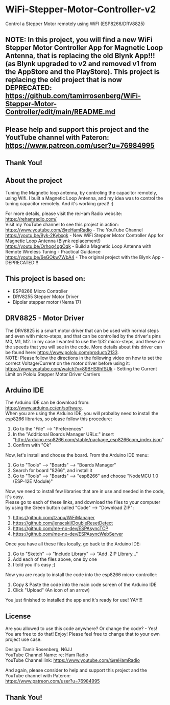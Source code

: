 # WiFi-Stepper-Motor-Controller-v2
Control a Stepper Motor remotely using WiFI (ESP8266/DRV8825)

## NOTE: In this project, you will find a new WiFi Stepper Motor Controller App for Magnetic Loop Antenna, that is replacing the old Blynk App!!! (as Blynk upgraded to v2 and removed v1 from the AppStore and the PlayStore). This project is replacing the old project that is now DEPRECATED: https://github.com/tamirrosenberg/WiFi-Stepper-Motor-Controller/edit/main/README.md

## Please help and support this project and the YoutTube channel with Pateron: https://www.patreon.com/user?u=76984995
## Thank You!

About the project
-----------------
Tuning the Magnetic loop antenna, by controling the capacitor remotely, using Wifi. 
I built a Magnetic Loop Antenna, and my idea was to control the tuning capacitor remotely.
And it's working great! :)

For more details, please visit the re:Ham Radio website: https://rehamradio.com/  
Visit my YouTube channel to see this project in action:  
https://www.youtube.com/@reHamRadio - The YouTube Channel  
https://youtu.be/9yk-2Kybxgk - New WiFi Stepper Motor Controller App for Magnetic Loop Antenna (Blynk replacement!)  
https://youtu.be/Orhog4gqOqk - Build a Magnetic Loop Antenna with Remote Wireless Tuning - Practical Guidance  
https://youtu.be/6eGOkw7WbA4 - The original project with the Blynk App - DEPRECATED!!!


This project is based on:
-------------------------
* ESP8266 Micro Controller
* DRV8255 Stepper Motor Driver
* Bipolar stepper motor (Nema 17)
  
  
DRV8825 - Motor Driver
----------------------
The DRV8825 is a smart motor driver that can be used with normal steps and even with micro-steps, and that can be controlled by
the driver's pins M0, M1, M2. In my case I wanted to use the 1/32 micro-steps, and these are the speeds that you will see in the code.
More details about this driver can be found here: https://www.pololu.com/product/2133.  
NOTE: Please follow the directions in the following video on how to set the correct Voltage/Current on the motor driver before using it:
https://www.youtube.com/watch?v=89BHS9hfSUk - Setting the Current Limit on Pololu Stepper Motor Driver Carriers

Arduino IDE
-----------
The Arduino IDE can be download from: https://www.arduino.cc/en/software.  
When you are using the Arduino IDE, you will probalby need to install the esp8266 libraries, so please follow this procedure:
1. Go to the "File" --> "Preferences"
2. In the "Additional Boards Manager URLs:" insert "http://arduino.esp8266.com/stable/package_esp8266com_index.json"
3. Confirm with "Ok"

Now, let's install and choose the board. From the Arduino IDE menu:
1. Go to "Tools" --> "Boards" --> "Boards Manager"
2. Search for board "8266", and install it
3. Go to "Tools" --> "Boards" --> "esp8266" and choose "NodeMCU 1.0 (ESP-12E Module)"

Now, we need to install few libraries that are in use and needed in the code, it's easy.  
Please go to each of these links, and download the files to your computer by using the Green button called "Code" --> "Download ZIP":
1. https://github.com/tzapu/WiFiManager
2. https://github.com/jenscski/DoubleResetDetect
3. https://github.com/me-no-dev/ESPAsyncTCP
4. https://github.com/me-no-dev/ESPAsyncWebServer

Once you have all these files locally, go back to the Arduino IDE:
1. Go to "Sketch" --> "Include Library" --> "Add .ZIP Library..."
2. Add each of the files above, one by one
3. I told you it's easy ;)

Now you are ready to install the code into the esp8266 micro-controller:
1. Copy & Paste the code into the main code screen of the Arduino IDE  
2. Click "Upload" (An icon of an arrow)

You just finished to installed the app and it's ready for use! YAY!!!


License
-------
Are you allowed to use this code anywhere? Or change the code? - Yes! You are free to do that! Enjoy!
Please feel free to change that to your own project use case.


Design: Tamir Rosenberg, N6JJ  
YouTube Channel Name: re: Ham Radio  
YouTube Channel link: https://www.youtube.com/@reHamRadio

And again, please consider to help and support this project and the YouTube channel with Pateron:  
https://www.patreon.com/user?u=76984995

## Thank You!
